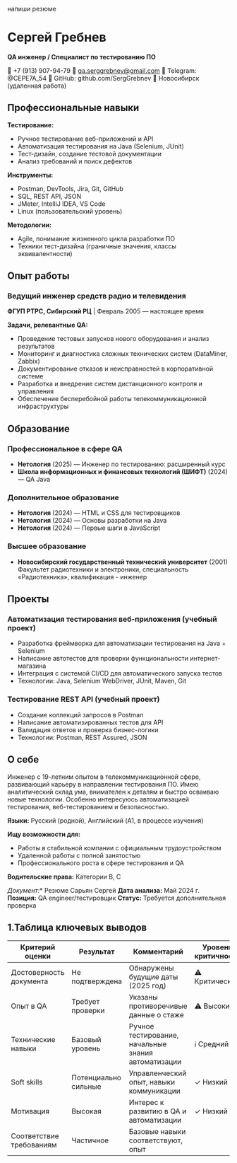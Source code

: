 напиши резюме

# Сергей Гребнев
**QA инженер / Специалист по тестированию ПО**

📱 +7 (913) 907-94-79
📧 qa.serggrebnev@gmail.com
💬 Telegram: @CEPE7A_54
🔗 GitHub: github.com/SergGrebnev
📍 Новосибирск (удаленная работа)

## Профессиональные навыки

**Тестирование:**
- Ручное тестирование веб-приложений и API
- Автоматизация тестирования на Java (Selenium, JUnit)
- Тест-дизайн, создание тестовой документации
- Анализ требований и поиск дефектов

**Инструменты:**
- Postman, DevTools, Jira, Git, GitHub
- SQL, REST API, JSON
- JMeter, IntelliJ IDEA, VS Code
- Linux (пользовательский уровень)

**Методологии:**
- Agile, понимание жизненного цикла разработки ПО
- Техники тест-дизайна (граничные значения, классы эквивалентности)

## Опыт работы

### Ведущий инженер средств радио и телевидения
**ФГУП РТРС, Сибирский РЦ** | Февраль 2005 — настоящее время

**Задачи, релевантные QA:**
- Проведение тестовых запусков нового оборудования и анализ результатов
- Мониторинг и диагностика сложных технических систем (DataMiner, Zabbix)
- Документирование отказов и неисправностей в корпоративной системе
- Разработка и внедрение систем дистанционного контроля и управления
- Обеспечение бесперебойной работы телекоммуникационной инфраструктуры

## Образование

### Профессиональное в сфере QA
- **Нетология** (2025) — Инженер по тестированию: расширенный курс
- **Школа информационных и финансовых технологий (ШИФТ)** (2024) — QA Java

### Дополнительное образование
- **Нетология** (2024) — HTML и CSS для тестировщиков
- **Нетология** (2024) — Основы разработки на Java
- **Нетология** (2024) — Первые шаги в JavaScript

### Высшее образование
- **Новосибирский государственный технический университет** (2001)
Факультет радиотехники и электроники, специальность «Радиотехника», квалификация - инженер

## Проекты

### Автоматизация тестирования веб-приложения (учебный проект)
- Разработка фреймворка для автоматизации тестирования на Java + Selenium
- Написание автотестов для проверки функциональности интернет-магазина
- Интеграция с системой CI/CD для автоматического запуска тестов
- Технологии: Java, Selenium WebDriver, JUnit, Maven, Git

### Тестирование REST API (учебный проект)
- Создание коллекций запросов в Postman
- Написание автоматизированных тестов для API
- Валидация ответов и проверка бизнес-логики
- Технологии: Postman, REST Assured, JSON

## О себе

Инженер с 19-летним опытом в телекоммуникационной сфере, развивающий карьеру в направлении тестирования ПО. Имею аналитический склад ума, внимателен к деталям и быстро осваиваю новые технологии. Особенно интересуюсь автоматизацией тестирования, веб-тестированием и безопасностью.

**Языки:** Русский (родной), Английский (A1, в процессе изучения)

**Ищу возможности для:**
- Работы в стабильной компании с официальным трудоустройством
- Удаленной работы с полной занятостью
- Профессионального роста в сфере тестирования и QA

**Водительские права:** Категории B, C

*Документ:** Резюме Сарьян Сергей
**Дата анализа:** Май 2024 г.
**Позиция:** QA engineer/тестировщик
**Статус:** Требуется дополнительная проверка

## 1.Таблица ключевых выводов

| Критерий оценки | Результат | Комментарий | Уровень критичности |
|----------------|-----------|-------------|---------------------|
| Достоверность документа | Не подтверждена | Обнаружены будущие даты (2025 год) | ⚠️ Критический |
| Опыт в QA | Требует проверки | Указаны противоречивые данные о стаже | ⚠️ Высокий |
| Технические навыки | Базовый уровень | Ручное тестирование, начальные знания автоматизации | ℹ️ Средний |
| Soft skills | Потенциально сильные | Управленческий опыт, навыки коммуникации | ✓ Низкий |
| Мотивация | Высокая | Интерес к развитию в QA и автоматизации | ✓ Низкий |
| Соответствие требованиям | Частичное | Базовые навыки соответствуют, опыт
